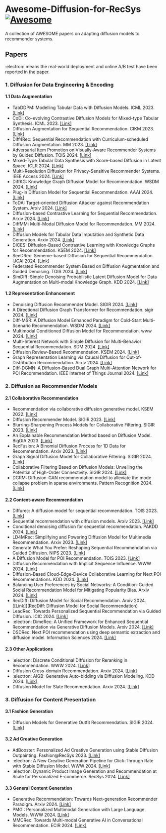 # Awesome-Diffusion-for-RecSys [![Awesome](https://awesome.re/badge.svg)](https://awesome.re)

A collection of AWESOME papers on adapting diffusion models to recommender systems. 

## Papers

:electron: means the real-world deployment and online A/B test have been reported in the paper.

### 1. Diffusion for Data Engineering & Encoding

#### 1.1 Data Augmentation

* TabDDPM: Modelling Tabular Data with Diffusion Models. ICML 2023. [[Link]](https://arxiv.org/abs/2209.15421)
* CoDi: Co-evolving Contrastive Diffusion Models for Mixed-type Tabular Synthesis. ICML 2023. [[Link]](https://arxiv.org/abs/2304.12654)
* Diffusion Augmentation for Sequential Recommendation. CIKM 2023.
[[Link]](https://arxiv.org/abs/2309.12858)
* Diff4Rec: Sequential Recommendation with Curriculum-scheduled Diffusion Augmentation. MM 2023. [[Link]](https://dl.acm.org/doi/10.1145/3581783.3612709)
* Adversarial Item Promotion on Visually-Aware Recommender Systems by Guided Diffusion. TOIS 2024. [[Link]](https://arxiv.org/abs/2312.15826)
* Mixed-Type Tabular Data Synthesis with Score-based Diffusion in Latent Space. ICLR 2024. [[Link]](https://arxiv.org/abs/2310.09656)
* Multi-Resolution Diffusion for Privacy-Sensitive Recommender Systems. IEEE Access 2024. [[Link]](https://arxiv.org/abs/2311.03488)
* DiffKG: Knowledge Graph Diffusion Model for Recommendation. WSDM 2024. [[Link]](https://arxiv.org/abs/2312.16890)
* Plug-in Diffusion Model for Sequential Recommendation. AAAI 2024. [[Link]](https://arxiv.org/abs/2401.02913)
* ToDA: Target-oriented Diffusion Attacker against Recommendation System. Arxiv 2024. [[Link]](https://arxiv.org/abs/2401.12578)
* Diffusion-based Contrastive Learning for Sequential Recommendation. Arxiv 2024. [[Link]](https://arxiv.org/abs/2405.09369)
* DiffMM: Multi-Modal Diffusion Model for Recommendation. MM 2024. [[Link]](https://arxiv.org/abs/2406.11781)
* Diffusion Models for Tabular Data Imputation and Synthetic Data Generation. Arxiv 2024. [[Link]](https://arxiv.org/abs/2407.02549)
* DICES: Diffusion-Based Contrastive Learning with Knowledge Graphs for Recommendation. KSEM 2024. [[Link]](https://arxiv.org/abs/2407.02549)
* SeeDRec: Sememe-based Diffusion for Sequential Recommendation. IJCAI 2024. [[Link]](https://www.ijcai.org/proceedings/2024/251)
* Federated Recommender System Based on Diffusion Augmentation and Guided Denoising. TOIS 2024. [[Link]](https://dl.acm.org/doi/10.1145/3688570)
* SimDiff: Simple Denoising Probabilistic Latent Diffusion Model for Data Augmentation on Multi-modal Knowledge Graph. KDD 2024. [[Link]](https://dl.acm.org/doi/10.1145/3637528.3671769)

#### 1.2 Representation Enhancement

* Denoising Diffusion Recommender Model. SIGIR 2024. [[Link]](https://arxiv.org/abs/2401.06982)
* A Directional Diffusion Graph Transformer for Recommendation. sigir 2024. [[Link]](https://arxiv.org/abs/2404.03326)
* Diff-MSR: A Diffusion Model Enhanced Paradigm for Cold-Start Multi-Scenario Recommendation. WSDM 2024. [[Link]](https://dl.acm.org/doi/10.1145/3616855.3635807)
* Multimodal Conditioned Diffusion Model for Recommendation. www 2024. [[Link]](https://dl.acm.org/doi/abs/10.1145/3589335.3651956)
* Multi-Interest Network with Simple Diffusion for Multi-Behavior Sequential Recommendation. SDM 2024. [[Link]](https://epubs.siam.org/doi/10.1137/1.9781611978032.84)
* Diffusion Review-Based Recommendation. KSEM 2024. [[Link]](https://link.springer.com/chapter/10.1007/978-981-97-5489-2_23)
* Graph Representation Learning via Causal Diffusion for Out-of-Distribution Recommendation. Arxiv 2024. [[Link]](https://arxiv.org/abs/2408.00490)
* Diff-DGMN: A Diffusion-Based Dual Graph Multi-Attention Network for POI Recommendation. IEEE Internet of Things Journal 2024. [[Link]](https://ieeexplore.ieee.org/abstract/document/10640103)

### 2. Diffusion as Recommender Models

#### 2.1 Collaborative Recommendation

* Recommendation via collaborative diffusion generative model. KSEM 2022. [[Link]](https://link.springer.com/chapter/10.1007/978-3-031-10989-8_47)
* Diffusion Recommender Model. SIGIR 2023. [[Link]](https://arxiv.org/abs/2304.04971)
* Blurring-Sharpening Process Models for Collaborative Filtering. SIGIR 2023. [[Link]](https://arxiv.org/abs/2211.09324)
* An Explainable Recommendation Method based on Diffusion Model. BigDIA 2023. [[Link]](https://ieeexplore.ieee.org/document/10429319)
* RecFusion: A Binomial Diffusion Process for 1D Data for Recommendation. Arxiv 2023. [[Link]](https://arxiv.org/abs/2306.08947)
* Graph Signal Diffusion Model for Collaborative Filtering. SIGIR 2024. [[Link]](https://arxiv.org/abs/2311.08744)
* Collaborative Filtering Based on Diffusion Models: Unveiling the Potential of High-Order Connectivity. SIGIR 2024. [[Link]](https://arxiv.org/abs/2404.14240)
* DGRM: Diffusion-GAN recommendation model to alleviate the mode collapse problem in sparse environments. Pattern Recognition 2024. [[Link]](https://www.sciencedirect.com/science/article/pii/S0031320324004436)

#### 2.2 Context-aware Recommendation

* Diffurec: A diffusion model for sequential recommendation. TOIS 2023. [[Link]](https://arxiv.org/abs/2304.00686)
* Sequential recommendation with diffusion models. Arxiv 2023. [[Link]](https://arxiv.org/abs/2304.04541)
* Conditional denoising diffusion for sequential recommendation. PAKDD 2024. [[Link]](https://arxiv.org/abs/2304.11433)
* LD4MRec: Simplifying and Powering Diffusion Model for Multimedia Recommendation. Arxiv 2023. [[Link]](https://arxiv.org/abs/2309.15363)
* Generate What You Prefer: Reshaping Sequential Recommendation via Guided Diffusion. NIPS 2023. [[Link]](https://arxiv.org/abs/2310.20453)
* A Diffusion Model for POI Recommendation. TOIS 2023. [[Link]](https://arxiv.org/abs/2304.07041)
* Diffusion Recommendation with Implicit Sequence Influence. WWW 2024. [[Link]](https://dl.acm.org/doi/10.1145/3589335.3651951)
* Diffusion-Based Cloud-Edge-Device Collaborative Learning for Next POI Recommendations. KDD 2024. [[Link]](https://arxiv.org/abs/2405.13811)
* Balancing User Preferences by Social Networks: A Condition-Guided Social Recommendation Model for Mitigating Popularity Bias. Arxiv 2024. [[Link]](https://arxiv.org/abs/2405.16772)
* RecDiff: Diffusion Model for Social Recommendation. Arxiv 2024. [[Link]](RecDiff: Diffusion Model for Social Recommendation)
* LeadRec: Towards Personalized Sequential Recommendation via Guided Diffusion. ICIC 2024. [[Link]](https://link.springer.com/chapter/10.1007/978-981-97-5618-6_1)
* :electron: DimeRec: A Unified Framework for Enhanced Sequential Recommendation via Generative Diffusion Models. Arxiv 2024. [[Link]](https://arxiv.org/abs/2408.12153)
* DSDRec: Next POI recommendation using deep semantic extraction and diffusion model. Information Sciences 2024. [[Link]](https://www.sciencedirect.com/science/article/pii/S0020025524009186)

#### 2.3 Other Applications

* :electron: Discrete Conditional Diffusion for Reranking in Recommendation. WWW 2024. [[Link]](https://arxiv.org/abs/2308.06982)
* Diffusion Cross-domain Recommendation. Arxiv 2024. [[Link]](https://arxiv.org/abs/2402.02182)
* :electron: AIGB: Generative Auto-bidding via Diffusion Modeling. KDD 2024. [[Link]](https://arxiv.org/abs/2405.16141)
* Diffusion Model for Slate Recommendation. Arxiv 2024. [[Link]](https://www.arxiv.org/abs/2408.06883)

### 3. Diffusion for Content Presentation

#### 3.1 Fashion Generation

* Diffusion Models for Generative Outfit Recommendation. SIGIR 2024. [[Link]](https://arxiv.org/abs/2402.17279)

#### 3.2 Ad Creative Generation

* AdBooster: Personalized Ad Creative Generation using Stable Diffusion Outpainting. Fashion@RecSys 2023. [[Link]](https://arxiv.org/abs/2309.11507)
* :electron: A New Creative Generation Pipeline for Click-Through Rate with Stable Diffusion Model. WWW 2024. [[Link]](https://arxiv.org/abs/2401.10934)
* :electron: Dynamic Product Image Generation and Recommendation at Scale for Personalized E-commerce. RecSys 2024. [[Link]](https://arxiv.org/abs/2408.12392)

#### 3.3 General Content Generation

* Generative Recommendation: Towards Next-generation Recommender Paradigm. Arxiv 2024. [[Link]](https://arxiv.org/abs/2304.03516)
* PMG : Personalized Multimodal Generation with Large Language Models. WWW 2024. [[Link]](https://arxiv.org/abs/2404.08677)
* MMCRec: Towards Multi-modal Generative AI in Conversational Recommendation. ECIR 2024. [[Link]](https://link.springer.com/chapter/10.1007/978-3-031-56063-7_23)



